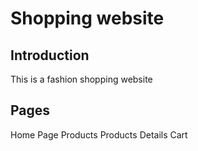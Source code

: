 # Shopping website 
## Introduction
This is a fashion shopping website
## Pages
Home Page
Products
Products Details
Cart
